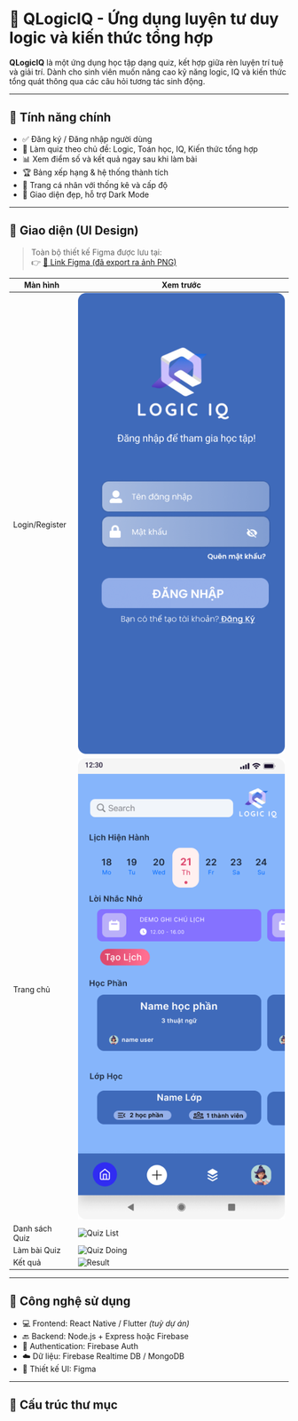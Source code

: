 # 🧠 QLogicIQ - Ứng dụng luyện tư duy logic và kiến thức tổng hợp

**QLogicIQ** là một ứng dụng học tập dạng quiz, kết hợp giữa rèn luyện trí tuệ và giải trí. Dành cho sinh viên muốn nâng cao kỹ năng logic, IQ và kiến thức tổng quát thông qua các câu hỏi tương tác sinh động.

---

## 🚀 Tính năng chính

- ✅ Đăng ký / Đăng nhập người dùng
- 🧩 Làm quiz theo chủ đề: Logic, Toán học, IQ, Kiến thức tổng hợp
- 📊 Xem điểm số và kết quả ngay sau khi làm bài
- 🏆 Bảng xếp hạng & hệ thống thành tích
- 👤 Trang cá nhân với thống kê và cấp độ
- 🌙 Giao diện đẹp, hỗ trợ Dark Mode

---

## 🎨 Giao diện (UI Design)

> Toàn bộ thiết kế Figma được lưu tại:  
👉 [📁 Link Figma (đã export ra ảnh PNG)](https://github.com/your-username/QLogicIQ/tree/main/design)

| Màn hình | Xem trước |
|----------|-----------|
| Login/Register | ![Login](./design/login.png) |
| Trang chủ | ![Home](./design/home.png) |
| Danh sách Quiz | ![Quiz List](./design/quiz_list.png) |
| Làm bài Quiz | ![Quiz Doing](./design/quiz_doing.png) |
| Kết quả | ![Result](./design/result.png) |

---

## 🔧 Công nghệ sử dụng

- 💻 Frontend: React Native / Flutter *(tuỳ dự án)*
- 🔙 Backend: Node.js + Express hoặc Firebase
- 🔐 Authentication: Firebase Auth
- ☁️ Dữ liệu: Firebase Realtime DB / MongoDB
- 🎨 Thiết kế UI: Figma

---

## 📁 Cấu trúc thư mục

